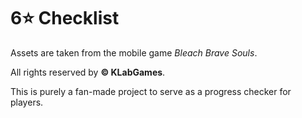 # **6⭐ Checklist**

Assets are taken from the mobile game *Bleach Brave Souls*.

All rights reserved by **©	KLabGames**.

This is purely a fan-made project to serve as a progress checker for players.
